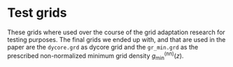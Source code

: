 # Test grids

These grids where used over the course of the grid adaptation research for testing purposes.
The final grids we ended up with, and that are used in the paper are the `dycore.grd` as dycore grid and the `gr_min.grd` as the prescribed non-normalized minimum grid density $g_\mathrm{min}^\mathrm{(nn)}(z)$.